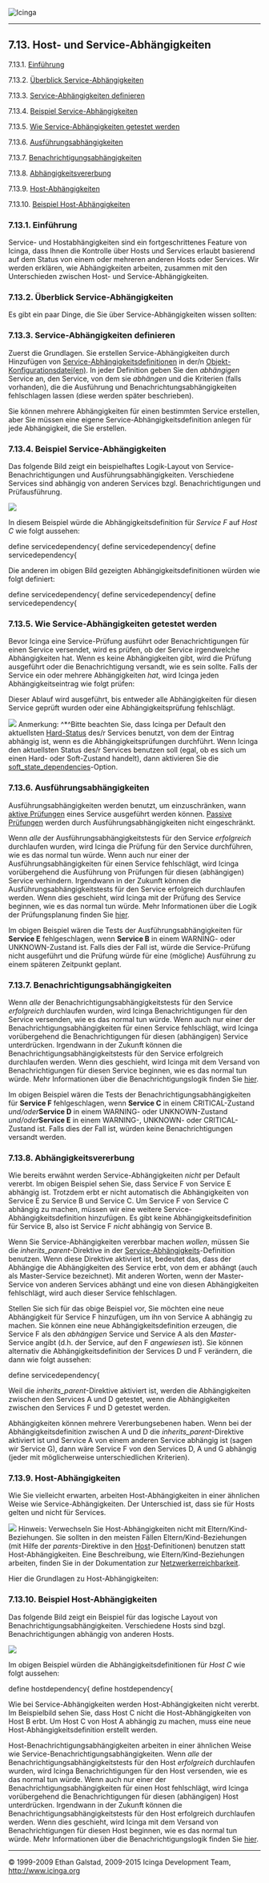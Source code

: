  ![Icinga](../images/logofullsize.png "Icinga") 

* * * * *

7.13. Host- und Service-Abhängigkeiten
--------------------------------------

7.13.1. [Einführung](dependencies.md#introduction)

7.13.2. [Überblick Service-Abhängigkeiten](dependencies.md#overview)

7.13.3. [Service-Abhängigkeiten
definieren](dependencies.md#definition)

7.13.4. [Beispiel Service-Abhängigkeiten](dependencies.md#example)

7.13.5. [Wie Service-Abhängigkeiten getestet
werden](dependencies.md#test)

7.13.6. [Ausführungsabhängigkeiten](dependencies.md#execution)

7.13.7. [Benachrichtigungsabhängigkeiten](dependencies.md#inheritance)

7.13.8. [Abhängigkeitsvererbung](dependencies.md#dep_host)

7.13.9. [Host-Abhängigkeiten](dependencies.md#host)

7.13.10. [Beispiel Host-Abhängigkeiten](dependencies.md#examplehost)

### 7.13.1. Einführung

Service- und Hostabhängigkeiten sind ein fortgeschrittenes Feature von
Icinga, dass Ihnen die Kontrolle über Hosts und Services erlaubt
basierend auf dem Status von einem oder mehreren anderen Hosts oder
Services. Wir werden erklären, wie Abhängigkeiten arbeiten, zusammen mit
den Unterschieden zwischen Host- und Service-Abhängigkeiten.

### 7.13.2. Überblick Service-Abhängigkeiten

Es gibt ein paar Dinge, die Sie über Service-Abhängigkeiten wissen
sollten:






### 7.13.3. Service-Abhängigkeiten definieren

Zuerst die Grundlagen. Sie erstellen Service-Abhängigkeiten durch
Hinzufügen von
[Service-Abhängigkeitsdefinitionen](objectdefinitions.md#objectdefinitions-servicedependency)
in der/n
[Objekt-Konfigurationsdatei(en)](configobject.md "3.3. Überblick Objektkonfiguration").
In jeder Definition geben Sie den *abhängigen* Service an, den Service,
von dem sie *abhängen* und die Kriterien (falls vorhanden), die die
Ausführung und Benachrichtungsabhängigkeiten fehlschlagen lassen (diese
werden später beschrieben).

Sie können mehrere Abhängigkeiten für einen bestimmten Service
erstellen, aber Sie müssen eine eigene Service-Abhängigkeitsdefinition
anlegen für jede Abhängigkeit, die Sie erstellen.

### 7.13.4. Beispiel Service-Abhängigkeiten

Das folgende Bild zeigt ein beispielhaftes Logik-Layout von
Service-Benachrichtigungen und Ausführungsabhängigkeiten. Verschiedene
Services sind abhängig von anderen Services bzgl. Benachrichtigungen und
Prüfausführung.

![](../images/service-dependencies.png)

In diesem Beispiel würde die Abhängigkeitsdefinition für *Service F* auf
*Host C* wie folgt aussehen:

</code></pre> 
 define servicedependency{
 define servicedependency{
 define servicedependency{
</code></pre>

Die anderen im obigen Bild gezeigten Abhängigkeitsdefinitionen würden
wie folgt definiert:

</code></pre> 
 define servicedependency{
 define servicedependency{
 define servicedependency{
</code></pre>

### 7.13.5. Wie Service-Abhängigkeiten getestet werden

Bevor Icinga eine Service-Prüfung ausführt oder Benachrichtigungen für
einen Service versendet, wird es prüfen, ob der Service irgendwelche
Abhängigkeiten hat. Wenn es keine Abhängigkeiten gibt, wird die Prüfung
ausgeführt oder die Benachrichtigung versandt, wie es sein sollte. Falls
der Service ein oder mehrere Abhängigkeiten *hat*, wird Icinga jeden
Abhängigkeitseintrag wie folgt prüfen:





Dieser Ablauf wird ausgeführt, bis entweder alle Abhängigkeiten für
diesen Service geprüft wurden oder eine Abhängigkeitsprüfung
fehlschlägt.

![](../images/note.gif) Anmerkung: ^\*^Bitte beachten Sie, dass Icinga
per Default den aktuellsten
[Hard-Status](statetypes.md "5.8. Statustypen") des/r Services
benutzt, von dem der Eintrag abhängig ist, wenn es die
Abhängigkeitsprüfungen durchführt. Wenn Icinga den aktuellsten Status
des/r Services benutzen soll (egal, ob es sich um einen Hard- oder
Soft-Zustand handelt), dann aktivieren Sie die
[soft\_state\_dependencies](configmain.md#configmain-soft_state_dependencies)-Option.

### 7.13.6. Ausführungsabhängigkeiten

Ausführungsabhängigkeiten werden benutzt, um einzuschränken, wann
[aktive
Prüfungen](activechecks.md "5.6. Aktive Prüfungen (Active Checks)")
eines Service ausgeführt werden können. [Passive
Prüfungen](passivechecks.md "5.7. Passive Prüfungen (Passive Checks)")
werden durch Ausführungsabhängigkeiten nicht eingeschränkt.

Wenn *alle* der Ausführungsabhängigkeitstests für den Service
*erfolgreich* durchlaufen wurden, wird Icinga die Prüfung für den
Service durchführen, wie es das normal tun würde. Wenn auch nur einer
der Ausführungsabhängigkeiten für einen Service fehlschlägt, wird Icinga
vorübergehend die Ausführung von Prüfungen für diesen (abhängigen)
Service verhindern. Irgendwann in der Zukunft können die
Ausführungsabhängigkeitstests für den Service erfolgreich durchlaufen
werden. Wenn dies geschieht, wird Icinga mit der Prüfung des Service
beginnen, wie es das normal tun würde. Mehr Informationen über die Logik
der Prüfungsplanung finden Sie
[hier](checkscheduling.md "7.23. Service- und Host-Prüfungsplanung").

Im obigen Beispiel wären die Tests der Ausführungsabhängigkeiten für
**Service E** fehlgeschlagen, wenn **Service B** in einem WARNING- oder
UNKNOWN-Zustand ist. Falls dies der Fall ist, würde die Service-Prüfung
nicht ausgeführt und die Prüfung würde für eine (mögliche) Ausführung zu
einem späteren Zeitpunkt geplant.

### 7.13.7. Benachrichtigungsabhängigkeiten

Wenn *alle* der Benachrichtigungsabhängigkeitstests für den Service
*erfolgreich* durchlaufen wurden, wird Icinga Benachrichtigungen für den
Service versenden, wie es das normal tun würde. Wenn auch nur einer der
Benachrichtigungsabhängigkeiten für einen Service fehlschlägt, wird
Icinga vorübergehend die Benachrichtigungen für diesen (abhängigen)
Service unterdrücken. Irgendwann in der Zukunft können die
Benachrichtigungsabhängigkeitstests für den Service erfolgreich
durchlaufen werden. Wenn dies geschieht, wird Icinga mit dem Versand von
Benachrichtigungen für diesen Service beginnen, wie es das normal tun
würde. Mehr Informationen über die Benachrichtigungslogik finden Sie
[hier](notifications.md "5.11. Benachrichtigungen").

Im obigen Beispiel wären die Tests der Benachrichtigungsabhängigkeiten
für **Service F** fehlgeschlagen, wenn **Service C** in einem
CRITICAL-Zustand *und/oder***Service D** in einem WARNING- oder
UNKNOWN-Zustand *und/oder***Service E** in einem WARNING-, UNKNOWN- oder
CRITICAL-Zustand ist. Falls dies der Fall ist, würden keine
Benachrichtigungen versandt werden.

### 7.13.8. Abhängigkeitsvererbung

Wie bereits erwähnt werden Service-Abhängigkeiten *nicht* per Default
vererbt. Im obigen Beispiel sehen Sie, dass Service F von Service E
abhängig ist. Trotzdem erbt er nicht automatisch die Abhängigkeiten von
Service E zu Service B und Service C. Um Service F von Service C
abhängig zu machen, müssen wir eine weitere
Service-Abhängigkeitsdefinition hinzufügen. Es gibt keine
Abhängigkeitsdefinition für Service B, also ist Service F *nicht*
abhängig von Service B.

Wenn Sie Service-Abhängigkeiten vererbbar machen *wollen*, müssen Sie
die *inherits\_parent*-Direktive in der
[Service-Abhängigkeits](objectdefinitions.md#objectdefinitions-servicedependency)-Definition
benutzen. Wenn diese Direktive aktiviert ist, bedeutet das, dass der
Abhängige die Abhängigkeiten des Service erbt, von dem er abhängt (auch
als Master-Service bezeichnet). Mit anderen Worten, wenn der
Master-Service von anderen Services abhängt und eine von diesen
Abhängigkeiten fehlschlägt, wird auch dieser Service fehlschlagen.

Stellen Sie sich für das obige Beispiel vor, Sie möchten eine neue
Abhängigkeit für Service F hinzufügen, um ihn von Service A abhängig zu
machen. Sie können eine neue Abhängigkeitsdefinition erzeugen, die
Service F als den *abhängigen* Service und Service A als den
*Master*-Service angibt (d.h. der Service, auf den F *angewiesen* ist).
Sie können alternativ die Abhängigkeitsdefinition der Services D und F
verändern, die dann wie folgt aussehen:

</code></pre> 
 define servicedependency{
</code></pre>

Weil die *inherits\_parent*-Direktive aktiviert ist, werden die
Abhängigkeiten zwischen den Services A und D getestet, wenn die
Abhängigkeiten zwischen den Services F und D getestet werden.

Abhängigkeiten können mehrere Vererbungsebenen haben. Wenn bei der
Abhängigkeitsdefinition zwischen A und D die
*inherits\_parent*-Direktive aktiviert ist und Service A von einem
anderen Service abhängig ist (sagen wir Service G), dann wäre Service F
von den Services D, A und G abhängig (jeder mit möglicherweise
unterschiedlichen Kriterien).

### 7.13.9. Host-Abhängigkeiten

Wie Sie vielleicht erwarten, arbeiten Host-Abhängigkeiten in einer
ähnlichen Weise wie Service-Abhängigkeiten. Der Unterschied ist, dass
sie für Hosts gelten und nicht für Services.

![](../images/tip.gif) Hinweis: Verwechseln Sie Host-Abhängigkeiten
nicht mit Eltern/Kind-Beziehungen. Sie sollten in den meisten Fällen
Eltern/Kind-Beziehungen (mit Hilfe der *parents*-Direktive in den
[Host](objectdefinitions.md#objectdefinitions-host)-Definitionen)
benutzen statt Host-Abhängigkeiten. Eine Beschreibung, wie
Eltern/Kind-Beziehungen arbeiten, finden Sie in der Dokumentation zur
[Netzwerkerreichbarkeit](networkreachability.md "5.10. Ermitteln des Zustands und der Erreichbarkeit von Netzwerk-Hosts").

Hier die Grundlagen zu Host-Abhängigkeiten:





### 7.13.10. Beispiel Host-Abhängigkeiten

Das folgende Bild zeigt ein Beispiel für das logische Layout von
Benachrichtigungsabhängigkeiten. Verschiedene Hosts sind bzgl.
Benachrichtigungen abhängig von anderen Hosts.

![](../images/host-dependencies.png)

Im obigen Beispiel würden die Abhängigkeitsdefinitionen für *Host C* wie
folgt aussehen:

</code></pre> 
 define hostdependency{
 define hostdependency{
</code></pre>

Wie bei Service-Abhängigkeiten werden Host-Abhängigkeiten nicht vererbt.
Im Beispielbild sehen Sie, dass Host C nicht die Host-Abhängigkeiten von
Host B erbt. Um Host C von Host A abhängig zu machen, muss eine neue
Host-Abhängigkeitsdefinition erstellt werden.

Host-Benachrichtigungsabhängigkeiten arbeiten in einer ähnlichen Weise
wie Service-Benachrichtigungsabhängigkeiten. Wenn *alle* der
Benachrichtigungsabhängigkeitstests für den Host *erfolgreich*
durchlaufen wurden, wird Icinga Benachrichtigungen für den Host
versenden, wie es das normal tun würde. Wenn auch nur einer der
Benachrichtigungsabhängigkeiten für einen Host fehlschlägt, wird Icinga
vorübergehend die Benachrichtigungen für diesen (abhängigen) Host
unterdrücken. Irgendwann in der Zukunft können die
Benachrichtigungsabhängigkeitstests für den Host erfolgreich durchlaufen
werden. Wenn dies geschieht, wird Icinga mit dem Versand von
Benachrichtigungen für diesen Host beginnen, wie es das normal tun
würde. Mehr Informationen über die Benachrichtigungslogik finden Sie
[hier](notifications.md "5.11. Benachrichtigungen").

* * * * *


© 1999-2009 Ethan Galstad, 2009-2015 Icinga Development Team,
http://www.icinga.org
